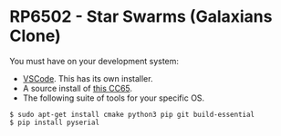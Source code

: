 # RP6502 - Star Swarms (Galaxians Clone) 

You must have on your development system:
 * [VSCode](https://code.visualstudio.com/). This has its own installer.
 * A source install of [this CC65](https://github.com/picocomputer/cc65).
 * The following suite of tools for your specific OS.
```
$ sudo apt-get install cmake python3 pip git build-essential
$ pip install pyserial
```
